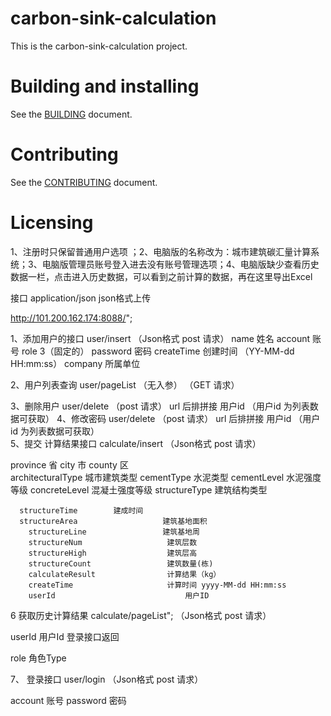 # carbon-sink-calculation

This is the carbon-sink-calculation project.

# Building and installing

See the [BUILDING](BUILDING.md) document.

# Contributing

See the [CONTRIBUTING](CONTRIBUTING.md) document.

# Licensing

<!--
Please go to https://choosealicense.com/licenses/ and choose a license that
fits your needs. The recommended license for a project of this type is the
GNU AGPLv3.
-->

1、注册时只保留普通用户选项 ；2、电脑版的名称改为：城市建筑碳汇量计算系统；3、电脑版管理员账号登入进去没有账号管理选项；4、电脑版缺少查看历史数据一栏，点击进入历史数据，可以看到之前计算的数据，再在这里导出Excel

接口
application/json  json格式上传

http://101.200.162.174:8088/";
 
1、添加用户的接口   user/insert   （Json格式 post 请求）
   name     姓名
   account  账号
   role       3（固定的）
   password       密码
   createTime   创建时间 （YY-MM-dd HH:mm:ss）
   company       所属单位
   
 2、用户列表查询  user/pageList  （无入参） （GET 请求）
 
 3、删除用户  user/delete      （post 请求）    url 后排拼接 用户id （用户id 为列表数据可获取）
 4、修改密码  user/delete      （post 请求）    url 后排拼接 用户id （用户id 为列表数据可获取）  
5、提交 计算结果接口  calculate/insert  （Json格式 post 请求）

  province 省
  city  市
  county 区  
  architecturalType  城市建筑类型
  cementType            水泥类型
  cementLevel                    水泥强度等级
  concreteLevel   混凝土强度等级
      structureType             建筑结构类型
	  
	  structureTime        建成时间
	  structureArea                   建筑基地⾯积
		structureLine				  建筑基地周
		structureNum				   建筑层数
		structureHigh				   建筑层高
		structureCount				   建筑数量(栋)
		calculateResult				   计算结果（kg）
		createTime                     计算时间 yyyy-MM-dd HH:mm:ss
		userId                             用户ID
		

6  获取历史计算结果 calculate/pageList";  （Json格式 post 请求）

userId   用户Id    登录接口返回

role   角色Type

7、    登录接口       user/login    （Json格式 post 请求）

account 账号
password 密码
 
